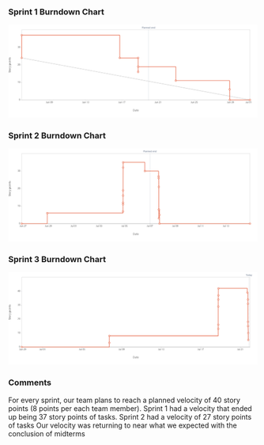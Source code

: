 ### Sprint 1 Burndown Chart
![S1BD](artifacts/Sprint1Burndown.png)

### Sprint 2 Burndown Chart
![S2BD](artifacts/Sprint2Burndown.png)

### Sprint 3 Burndown Chart
![S3BD](artifacts/Sprint3Burndown.png)

### Comments
For every sprint, our team plans to reach a planned velocity of 40 story points (8 points per each
team member).
Sprint 1 had a velocity that ended up being 37 story points
of tasks. Sprint 2 had a velocity of 27 story points of tasks
Our velocity was returning to near what we expected with the conclusion of midterms